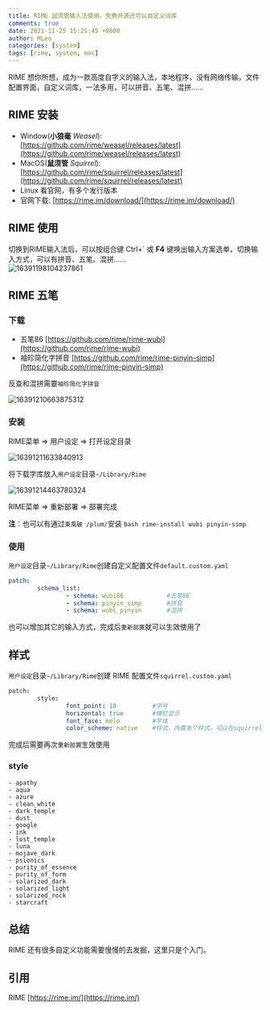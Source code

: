 ```yaml
---
title: RIME 鼠须管输入法使用，免费开源还可以自定义词库
comments: true
date: 2021-11-25 15:25:45 +0800
author: MLeo
categories: [system] 
tags: [rime, system, mac] 
---
```


RIME 想你所想，成为一款高度自字义的输入法，本地程序，没有网络传输，文件配置界面，自定义词库，一法多用，可以拼音、五笔、混拼……


## RIME 安装

- Window(**小狼毫** *Weasel*):[https://github.com/rime/weasel/releases/latest](https://github.com/rime/weasel/releases/latest)
- MacOS(**鼠须管** *Squirrel*):[https://github.com/rime/squirrel/releases/latest](https://github.com/rime/squirrel/releases/latest)
- Linux 看官网，有多个发行版本
- 官网下载: [https://rime.im/download/](https://rime.im/download/)
 
## RIME 使用
切换到RIME输入法后，可以按组合键 Ctrl+` 或 **F4** 键唤出输入方案选单，切换输入方式，可以有拼音、五笔、混拼……   
![16391198104237861](https://images.ichochy.com/16391198104237861.png)

## RIME 五笔


### 下载
- 五笔86 [https://github.com/rime/rime-wubi](https://github.com/rime/rime-wubi)
- 袖珍简化字拼音 [https://github.com/rime/rime-pinyin-simp](https://github.com/rime/rime-pinyin-simp)

反查和混拼需要`袖珍简化字拼音`

![16391210663875312](https://images.ichochy.com/16391210663875312.png)

### 安装
RIME菜单 => 用户设定 => 打开设定目录

![16391211633840913](https://images.ichochy.com/16391211633840913.png)

将下载字库放入`用户设定`目录`~/Library/Rime`  

![16391214463780324](https://images.ichochy.com/16391214463780324.png)

RIME菜单 => 重新部署 => 部署完成

**注**：也可以有通过`東風破 /plum/`安装 `bash rime-install wubi pinyin-simp`

### 使用
`用户设定`目录`~/Library/Rime`创建自定义配置文件`default.custom.yaml`
```yaml
patch:
        schema_list:
                - schema: wubi86            #五笔86
                - schema: pinyin_simp       #拼音
                - schema: wubi_pinyin       #混拼
```
也可以增加其它的输入方式，完成后`重新部置`就可以生效使用了

## 样式
`用户设定`目录`~/Library/Rime`创建 RIME 配置文件`squirrel.custom.yaml`
```yaml
patch:
        style:
                font_point: 18          #字号
                horizontal: true        #横栏显示
                font_face: melo         #字体
                color_scheme: native    #样式，内置多个样式，可以在squirrel.yaml查看
```
完成后需要再次`重新部置`生效使用

### style
    - apathy
    - aqua
    - azure
    - clean_white
    - dark_temple
    - dust
    - google
    - ink
    - lost_temple
    - luna
    - mojave_dark
    - psionics
    - purity_of_essence
    - purity_of_form
    - solarized_dark
    - solarized_light
    - solarized_rock
    - starcraft

## 总结
RIME 还有很多自定义功能需要慢慢的去发掘，这里只是个入门。

## 引用
RIME [https://rime.im/](https://rime.im/)
